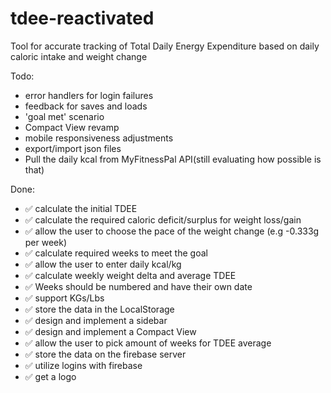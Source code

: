 # tdee-reactivated
 Tool for accurate tracking of Total Daily Energy Expenditure based on daily caloric intake and weight change
 
 Todo:
 - error handlers for login failures
 - feedback for saves and loads
 - 'goal met' scenario
 - Compact View revamp
 - mobile responsiveness adjustments
 - export/import json files
 - Pull the daily kcal from MyFitnessPal API(still evaluating how possible is that)
 
Done:
- ✅ calculate the initial TDEE
- ✅ calculate the required caloric deficit/surplus for weight loss/gain
- ✅ allow the user to choose the pace of the weight change (e.g -0.333g per week)
- ✅ calculate required weeks to meet the goal
- ✅ allow the user to enter daily kcal/kg
- ✅ calculate weekly weight delta and average TDEE
- ✅ Weeks should be numbered and have their own date
- ✅ support KGs/Lbs
- ✅ store the data in the LocalStorage
- ✅ design and implement a sidebar
- ✅ design and implement a Compact View 
- ✅ allow the user to pick amount of weeks for TDEE average
- ✅ store the data on the firebase server
- ✅ utilize logins with firebase
- ✅ get a logo


